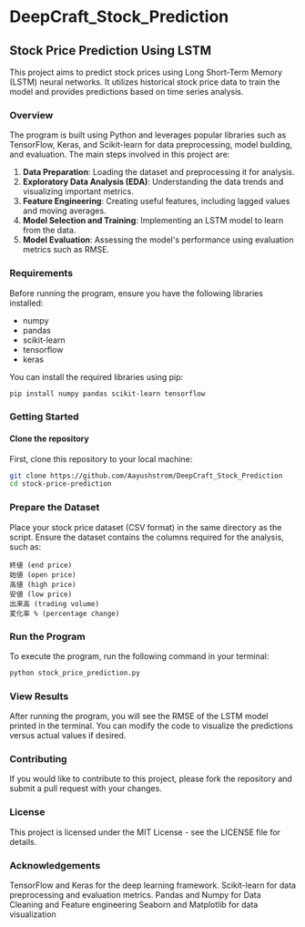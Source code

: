 # DeepCraft_Stock_Prediction

## Stock Price Prediction Using LSTM

This project aims to predict stock prices using Long Short-Term Memory (LSTM) neural networks. It utilizes historical stock price data to train the model and provides predictions based on time series analysis.

### Overview

The program is built using Python and leverages popular libraries such as TensorFlow, Keras, and Scikit-learn for data preprocessing, model building, and evaluation. The main steps involved in this project are:

1. **Data Preparation**: Loading the dataset and preprocessing it for analysis.
2. **Exploratory Data Analysis (EDA)**: Understanding the data trends and visualizing important metrics.
3. **Feature Engineering**: Creating useful features, including lagged values and moving averages.
4. **Model Selection and Training**: Implementing an LSTM model to learn from the data.
5. **Model Evaluation**: Assessing the model's performance using evaluation metrics such as RMSE.

### Requirements

Before running the program, ensure you have the following libraries installed:

- numpy
- pandas
- scikit-learn
- tensorflow
- keras

You can install the required libraries using pip:

```bash
pip install numpy pandas scikit-learn tensorflow
```
### Getting Started
#### Clone the repository
First, clone this repository to your local machine:
```bash
git clone https://github.com/Aayushstrom/DeepCraft_Stock_Prediction
cd stock-price-prediction
```
### Prepare the Dataset
Place your stock price dataset (CSV format) in the same directory as the script. Ensure the dataset contains the columns required for the analysis, such as:

    終値 (end price)
    始値 (open price)
    高値 (high price)
    安値 (low price)
    出来高 (trading volume)
    変化率 % (percentage change)

### Run the Program
To execute the program, run the following command in your terminal:
```bash
python stock_price_prediction.py
```
### View Results
After running the program, you will see the RMSE of the LSTM model printed in the terminal. You can modify the code to visualize the predictions versus actual values if desired.

### Contributing
If you would like to contribute to this project, please fork the repository and submit a pull request with your changes.

### License
This project is licensed under the MIT License - see the LICENSE file for details.

### Acknowledgements
TensorFlow and Keras for the deep learning framework.
Scikit-learn for data preprocessing and evaluation metrics.
Pandas and Numpy for Data Cleaning and Feature engineering
Seaborn and Matplotlib for data visualization
